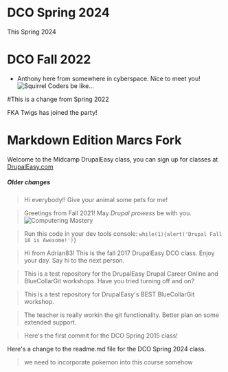 # DCO Spring 2024
This Spring 2024

# DCO Fall 2022 
- Anthony here from somewhere in cyberspace. Nice to meet you!
![Squirrel Coders be like...](https://media.giphy.com/media/NytMLKyiaIh6VH9SPm/giphy.gif)

#This is a change from Spring 2022

FKA Twigs has joined the party!

# Markdown Edition Marcs Fork
Welcome to the Midcamp DrupalEasy class, you can sign up for classes at [DrupalEasy.com](https://www.drupaleasy.com/)

##### Older changes
>Hi everybody!! Give your animal some pets for me!

> Greetings from Fall 2021! May *Drupal prowess* be with you.
> ![Computering Mastery](https://media.giphy.com/media/AceKHfcUrqauQ/giphy.gif)

> Run this code in your dev tools console: `while(1){alert('Drupal Fall 18 is Awesome!')}`

> Hi from Adrian83! This is the fall 2017 DrupalEasy DCO class. Enjoy your day. Say hi to the next person.

> This is a test repository for the DrupalEasy Drupal Career Online and BlueCollarGit workshops.
Have you tried turning off and on?

> This is a test repository for DrupalEasy's BEST BlueCollarGit workshop.

> The teacher is really workin the git functionality. Better plan on some extended support.

> Here's the first commit for the DCO Spring 2015 class!

Here's a change to the readme.md file for the DCO Spring 2024 class.

>we need to incorporate pokemon into this course somehow
